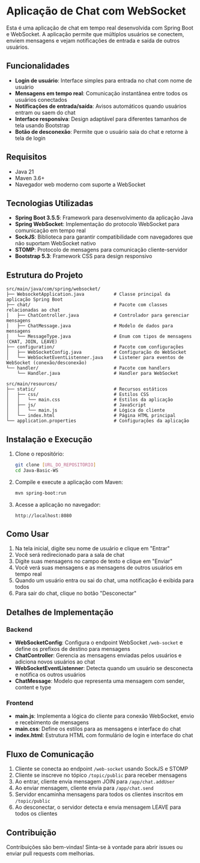 # Aplicação de Chat com WebSocket

Esta é uma aplicação de chat em tempo real desenvolvida com Spring Boot e WebSocket. A aplicação permite que múltiplos usuários se conectem, enviem mensagens e vejam notificações de entrada e saída de outros usuários.

## Funcionalidades

- **Login de usuário**: Interface simples para entrada no chat com nome de usuário
- **Mensagens em tempo real**: Comunicação instantânea entre todos os usuários conectados
- **Notificações de entrada/saída**: Avisos automáticos quando usuários entram ou saem do chat
- **Interface responsiva**: Design adaptável para diferentes tamanhos de tela usando Bootstrap
- **Botão de desconexão**: Permite que o usuário saia do chat e retorne à tela de login

## Requisitos

- Java 21
- Maven 3.6+
- Navegador web moderno com suporte a WebSocket

## Tecnologias Utilizadas

- **Spring Boot 3.5.5**: Framework para desenvolvimento da aplicação Java
- **Spring WebSocket**: Implementação do protocolo WebSocket para comunicação em tempo real
- **SockJS**: Biblioteca para garantir compatibilidade com navegadores que não suportam WebSocket nativo
- **STOMP**: Protocolo de mensagens para comunicação cliente-servidor
- **Bootstrap 5.3**: Framework CSS para design responsivo

## Estrutura do Projeto

```
src/main/java/com/spring/websocket/
├── WebsocketApplication.java           # Classe principal da aplicação Spring Boot
├── chat/                               # Pacote com classes relacionadas ao chat
│   ├── ChatController.java             # Controlador para gerenciar mensagens
│   ├── ChatMessage.java                # Modelo de dados para mensagens
│   └── MessageType.java                # Enum com tipos de mensagens (CHAT, JOIN, LEAVE)
├── configuration/                      # Pacote com configurações
│   ├── WebSocketConfig.java            # Configuração do WebSocket
│   └── WebSocketEventListenner.java    # Listener para eventos de WebSocket (conexão/desconexão)
└── handler/                            # Pacote com handlers
    └── Handler.java                    # Handler para WebSocket

src/main/resources/
├── static/                             # Recursos estáticos
│   ├── css/                            # Estilos CSS
│   │   └── main.css                    # Estilos da aplicação
│   ├── js/                             # JavaScript
│   │   └── main.js                     # Lógica do cliente
│   └── index.html                      # Página HTML principal
└── application.properties              # Configurações da aplicação
```

## Instalação e Execução

1. Clone o repositório:
   ```bash
   git clone [URL_DO_REPOSITÓRIO]
   cd Java-Basic-WS
   ```

2. Compile e execute a aplicação com Maven:
   ```bash
   mvn spring-boot:run
   ```

3. Acesse a aplicação no navegador:
   ```
   http://localhost:8080
   ```

## Como Usar

1. Na tela inicial, digite seu nome de usuário e clique em "Entrar"
2. Você será redirecionado para a sala de chat
3. Digite suas mensagens no campo de texto e clique em "Enviar"
4. Você verá suas mensagens e as mensagens de outros usuários em tempo real
5. Quando um usuário entra ou sai do chat, uma notificação é exibida para todos
6. Para sair do chat, clique no botão "Desconectar"

## Detalhes de Implementação

### Backend

- **WebSocketConfig**: Configura o endpoint WebSocket `/web-socket` e define os prefixos de destino para mensagens
- **ChatController**: Gerencia as mensagens enviadas pelos usuários e adiciona novos usuários ao chat
- **WebSocketEventListenner**: Detecta quando um usuário se desconecta e notifica os outros usuários
- **ChatMessage**: Modelo que representa uma mensagem com sender, content e type

### Frontend

- **main.js**: Implementa a lógica do cliente para conexão WebSocket, envio e recebimento de mensagens
- **main.css**: Define os estilos para as mensagens e interface do chat
- **index.html**: Estrutura HTML com formulário de login e interface do chat

## Fluxo de Comunicação

1. Cliente se conecta ao endpoint `/web-socket` usando SockJS e STOMP
2. Cliente se inscreve no tópico `/topic/public` para receber mensagens
3. Ao entrar, cliente envia mensagem JOIN para `/app/chat.addUser`
4. Ao enviar mensagem, cliente envia para `/app/chat.send`
5. Servidor encaminha mensagens para todos os clientes inscritos em `/topic/public`
6. Ao desconectar, o servidor detecta e envia mensagem LEAVE para todos os clientes

## Contribuição

Contribuições são bem-vindas! Sinta-se à vontade para abrir issues ou enviar pull requests com melhorias.